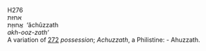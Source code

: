 <body>
  <p>H276<br>  אחזּת  <br> אֲחוּזַּת  ‎  ‘ăchûzzath  <br><i>akh-ooz-zath‘ </i><br>A variation of <a href="h0272.htm">272</a>  <i>possession</i>; <i>Achuzzath</i>, a Philistine: - Ahuzzath.<br></p>
 </body>